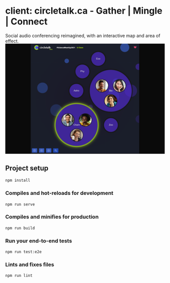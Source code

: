 # client: circletalk.ca - Gather | Mingle | Connect
Social audio conferencing reimagined, with an interactive map and area of effect.
![preview img](https://github.com/david-gi/radius/blob/master/sample%20-circletalk.png)

## Project setup
```
npm install
```

### Compiles and hot-reloads for development
```
npm run serve
```

### Compiles and minifies for production
```
npm run build
```

### Run your end-to-end tests
```
npm run test:e2e
```

### Lints and fixes files
```
npm run lint
```
